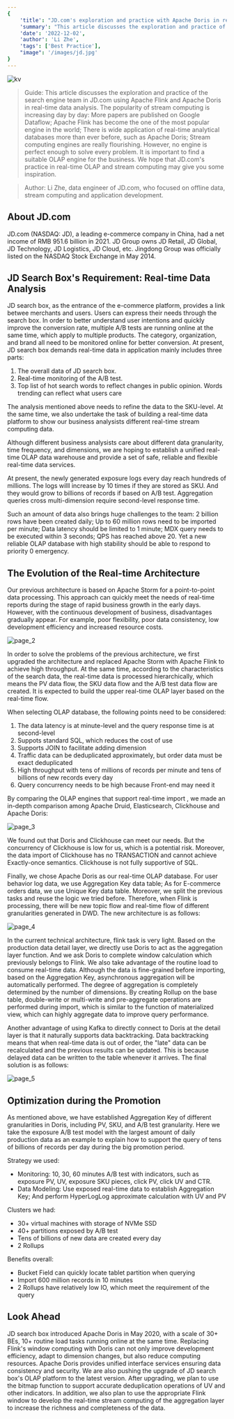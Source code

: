 ```yaml
---
{
    'title': "JD.com's exploration and practice with Apache Doris in real time OLAP",
    'summary': "This article discusses the exploration and practice of the search engine team in JD.com  using Apache Flink and Apache Doris in real-time data analysis. The popularity of stream computing is increasing day by day: More papers are published on Google Dataflow; Apache Flink has become the one of the most popular engine in the world; There is wide application of real-time analytical databases more than ever before, such as Apache Doris; Stream computing engines are really flourishing. However, no engine is perfect enough to solve every problem. It is important to find a  suitable OLAP engine for the business. We hope that JD.com's practice in  real-time OLAP and stream computing may give you some inspiration.",
    'date': '2022-12-02',
    'author': 'Li Zhe',
    'tags': ['Best Practice'],
    "image": '/images/jd.jpg'
}
---
```


<!--
Licensed to the Apache Software Foundation (ASF) under one
or more contributor license agreements.  See the NOTICE file
distributed with this work for additional information
regarding copyright ownership.  The ASF licenses this file
to you under the Apache License, Version 2.0 (the
"License"); you may not use this file except in compliance
with the License.  You may obtain a copy of the License at

  http://www.apache.org/licenses/LICENSE-2.0

Unless required by applicable law or agreed to in writing,
software distributed under the License is distributed on an
"AS IS" BASIS, WITHOUT WARRANTIES OR CONDITIONS OF ANY
KIND, either express or implied.  See the License for the
specific language governing permissions and limitations
under the License.
-->

![kv](/images/jd/en/kv.png)

> Guide:
This article discusses the exploration and practice of the search engine team in JD.com  using Apache Flink and Apache Doris in real-time data analysis. The popularity of stream computing is increasing day by day: More papers are published on Google Dataflow; Apache Flink has become the one of the most popular engine in the world; There is wide application of real-time analytical databases more than ever before, such as Apache Doris; Stream computing engines are really flourishing. However, no engine is perfect enough to solve every problem. It is important to find a  suitable OLAP engine for the business. We hope that JD.com's practice in  real-time OLAP and stream computing may give you some inspiration.

>Author: Li Zhe, data engineer of JD.com, who focused on offline data, stream computing and application development.

## About JD.com
JD.com (NASDAQ: JD), a leading e-commerce company in China, had a net income of RMB 951.6 billion in 2021. JD Group owns JD Retail, JD Global, JD Technology, JD Logistics, JD Cloud, etc. Jingdong Group was officially listed on the NASDAQ Stock Exchange in May 2014.

## JD Search Box's Requirement: Real-time Data Analysis
JD search box, as the entrance of the e-commerce platform, provides a link betwee merchants and users. Users can express their needs through the search box. In order to better understand user intentions and quickly improve the conversion rate, multiple A/B tests are running online at the same time, which apply to multiple products. The category, organization, and brand all need to be monitored online for better conversion. At present, JD search box demands real-time data in application mainly includes three parts:

1. The overall data of JD search box.
2. Real-time monitoring of the A/B test.
3. Top list of hot search words to reflect changes in public opinion. Words trending can reflect what users care

The analysis mentioned above needs to refine the data to the SKU-level. At the same time, we also undertake the task of building a real-time data platform to show our business analysists different real-time stream computing data.

Although different business analysists care about different data granularity, time frequency, and dimensions, we are hoping to establish a unified real-time OLAP data warehouse and provide a set of safe, reliable and flexible real-time data services.

At present, the newly generated exposure logs every day reach hundreds of millions. The logs willl increase by 10 times if they are stored as SKU. And they would grow to billions of records if based on A/B test. Aggregation queries cross multi-dimension require second-level response time. 

Such an amount of data also brings huge challenges to the team: 2 billion rows have been created daily; Up to 60 million rows need to be imported per minute; Data latency should be limited to 1 minute; MDX query needs to be executed within 3 seconds; QPS has reached above 20. Yet a new reliable OLAP database with high stability should be able to respond to priority 0 emergency.

## The Evolution of the Real-time Architecture
Our previous architecture is based on Apache Storm for a point-to-point data processing. This approach can quickly meet the needs of real-time reports during the stage of rapid business growth in the early days. However, with the continuous development of business, disadvantages gradually appear. For example, poor flexibility, poor data consistency, low development efficiency and increased resource costs.

![page_2](/images/jd/en/page_2.png)

In order to solve the problems of the previous architecture, we first upgraded the architecture and replaced Apache Storm with Apache Flink to achieve high throughput. At the same time, according to the characteristics of the search data, the real-time data is processed hierarchically, which means the PV data flow, the SKU data flow and the A/B test data flow are created. It is expected to build the upper real-time OLAP layer based on the real-time flow.

When selecting OLAP database, the following points need to be considered:

1. The data latency is at minute-level and the query response time is at second-level
2. Suppots standard SQL, which reduces the cost of use
3. Supports JOIN to facilitate adding dimension
4. Traffic data can be deduplicated approximately, but order data must be exact deduplicated 
5. High throughput with tens of millions of records per minute and tens of billions of new records every day
6. Query concurrency needs to be high because Front-end may need it

By comparing the OLAP engines that support real-time import , we made an in-depth comparison among Apache Druid, Elasticsearch, Clickhouse and Apache Doris:

![page_3](/images/jd/en/page_3.png)


We found out that Doris and Clickhouse can meet our needs. But the concurrency of Clickhouse is low for us, which is a potential risk. Moreover, the data import of Clickhouse has no TRANSACTION and cannot achieve Exactly-once semantics. Clickhouse is not fully supportive of SQL.


Finally, we chose Apache Doris as our real-time OLAP database. For user behavior log data, we use Aggregation Key data table; As for E-commerce orders data, we use Unique Key data table. Moreover, we split the previous tasks and reuse the logic we tried before. Therefore, when Flink is processing, there will be new topic flow and real-time flow of different granularities generated in DWD. The new architecture is as follows:

![page_4](/images/jd/en/page_4.png)

In the current technical architecture, flink task is very light. Based on the production data detail layer, we directly use Doris to act as the aggregation layer function.  And we ask Doris to complete window calculation which previously belongs to Flink. We also take advantage of the routine load to consume real-time data. Although the data is fine-grained before importing, based on the Aggregation Key, asynchronous aggregation will be automatically performed. The degree of aggregation is completely determined by the number of dimensions. By creating Rollup on the base table, double-write or multi-write and pre-aggregate operations are performed during import, which is similar to the function of materialized view, which can highly aggregate data to improve query performance.

Another advantage of using Kafka to directly connect to Doris at the detail layer is that it naturally supports data backtracking. Data backtracking means that when real-time data is out of order, the "late" data can be recalculated and the previous results can be updated. This is because delayed data can be written to the table whenever it arrives. The final solution is as follows:

![page_5](/images/jd/en/page_5.png)

## Optimization during the Promotion
As mentioned above, we have established Aggregation Key of different granularities in Doris, including PV, SKU, and A/B test granularity. Here we take the exposure A/B test model with the largest amount of daily production data as an example to explain how to support the query of tens of billions of records per day during the big promotion period.

Strategy we used:
- Monitoring: 10, 30, 60 minutes A/B test with indicators, such as exposure PV, UV, exposure SKU pieces, click PV, click UV and CTR.
- Data Modeling: Use exposed real-time data to establish Aggregation Key; And perform HyperLogLog approximate calculation with UV and PV

Clusters we had:
- 30+ virtual machines with storage of NVMe SSD
- 40+ partitions exposed by A/B test
- Tens of billions of new data are created every day
- 2 Rollups

Benefits overall:
- Bucket Field can quickly locate tablet partition when querying
- Import 600 million records in 10 minutes
- 2 Rollups have relatively low IO, which meet the requirement of the query

## Look Ahead
JD search box introduced Apache Doris in May 2020, with a scale of 30+ BEs, 10+ routine load tasks running online at the same time. Replacing Flink's window computing with Doris can not only improve development efficiency, adapt to dimension changes, but also reduce computing resources. Apache Doris provides unified interface services ensuring data consistency and security.
We are also pushing the upgrade of JD search box's OLAP platform to the latest version. After upgrading, we plan to use the bitmap function to support accurate deduplication operations of UV and other indicators. In addition, we also plan to use the appropriate Flink window to develop the real-time stream computing of the aggregation layer to increase the richness and completeness of the data.

